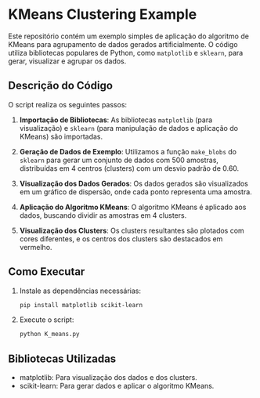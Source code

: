 # KMeans Clustering Example

Este repositório contém um exemplo simples de aplicação do algoritmo de KMeans para agrupamento de dados gerados artificialmente. O código utiliza bibliotecas populares de Python, como `matplotlib` e `sklearn`, para gerar, visualizar e agrupar os dados.

## Descrição do Código

O script realiza os seguintes passos:

1. **Importação de Bibliotecas**: As bibliotecas `matplotlib` (para visualização) e `sklearn` (para manipulação de dados e aplicação do KMeans) são importadas.

2. **Geração de Dados de Exemplo**: Utilizamos a função `make_blobs` do `sklearn` para gerar um conjunto de dados com 500 amostras, distribuídas em 4 centros (clusters) com um desvio padrão de 0.60.

3. **Visualização dos Dados Gerados**: Os dados gerados são visualizados em um gráfico de dispersão, onde cada ponto representa uma amostra.

4. **Aplicação do Algoritmo KMeans**: O algoritmo KMeans é aplicado aos dados, buscando dividir as amostras em 4 clusters.

5. **Visualização dos Clusters**: Os clusters resultantes são plotados com cores diferentes, e os centros dos clusters são destacados em vermelho.

## Como Executar

1. Instale as dependências necessárias:
   ```bash
   pip install matplotlib scikit-learn
   ```

2. Execute o script:
   ```bash
   python K_means.py
   ```

## Bibliotecas Utilizadas
 - matplotlib: Para visualização dos dados e dos clusters.
 - scikit-learn: Para gerar dados e aplicar o algoritmo KMeans.